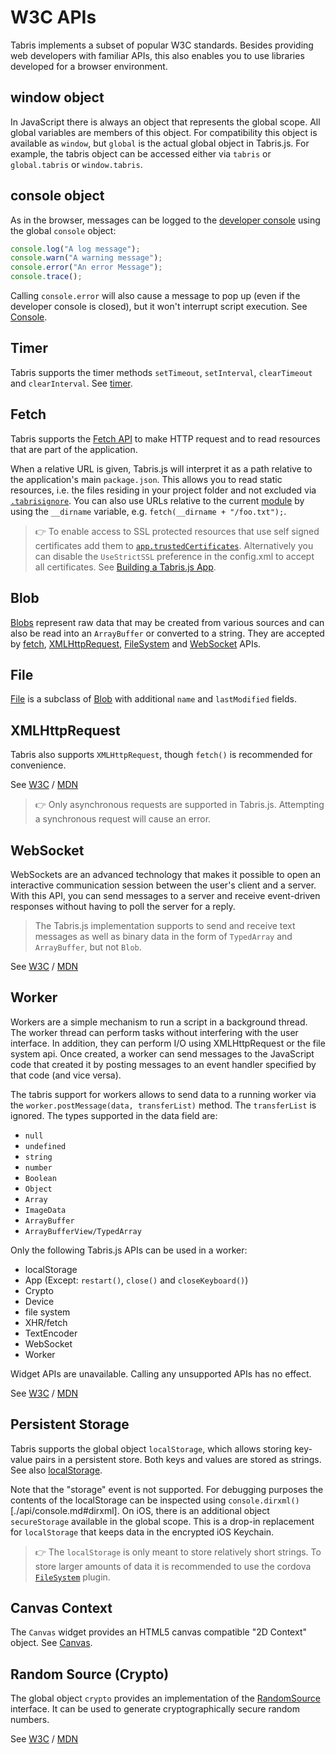---
---
# W3C APIs

Tabris implements a subset of popular W3C standards. Besides providing web developers with familiar APIs, this also enables you to use libraries developed for a browser environment.

## window object

In JavaScript there is always an object that represents the global scope. All global variables are members of this object. For compatibility this object is available as `window`, but `global` is the actual global object in Tabris.js. For example, the tabris object can be accessed either via `tabris` or `global.tabris` or `window.tabris`.

## console object

As in the browser, messages can be logged to the [developer console](developer-app.md#the-developer-console) using the global `console` object:

```js
console.log("A log message");
console.warn("A warning message");
console.error("An error Message");
console.trace();
```

Calling `console.error` will also cause a message to pop up (even if the developer console is closed), but it won't interrupt script execution. See [Console](api/console.md).

## Timer

Tabris supports the timer methods `setTimeout`, `setInterval`, `clearTimeout` and `clearInterval`. See [timer](api/timer.md).

## Fetch

Tabris supports the [Fetch API](https://developer.mozilla.org/en-US/docs/Web/API/Fetch_API) to make HTTP request and to read resources that are part of the application.

When a relative URL is given, Tabris.js will interpret it as a path relative to the application's main `package.json`. This allows you to read static resources, i.e. the files residing in your project folder and not excluded via [`.tabrisignore`](./build.md#the-tabrisignore-file). You can also use URLs relative to the current [module](./modules.md) by using the `__dirname` variable, e.g. `fetch(__dirname + "/foo.txt");`.

> :point_right: To enable access to SSL protected resources that use self signed certificates add them to [`app.trustedCertificates`](./api/app.md). Alternatively you can disable the `UseStrictSSL` preference in the config.xml to accept all certificates. See [Building a Tabris.js App](build.md#preferences).

## Blob

[Blobs](./api/Blob.md) represent raw data that may be created from various sources and can also be read into an `ArrayBuffer` or converted to a string. They are accepted by [fetch](#fetch), [XMLHttpRequest](#xmlhttprequest), [FileSystem](./api/fs.md#writefilepath-text-encoding) and [WebSocket](#websocket) APIs.

## File

[File](./api/File.md) is a subclass of [Blob](#blob) with additional `name` and `lastModified` fields.

## XMLHttpRequest

Tabris also supports `XMLHttpRequest`, though `fetch()` is recommended for convenience.

See [W3C](http://www.w3.org/TR/XMLHttpRequest/) / [MDN](https://developer.mozilla.org/en-US/docs/Web/API/XMLHttpRequest)

> :point_right: Only asynchronous requests are supported in Tabris.js. Attempting a synchronous request will cause an error.

## WebSocket

WebSockets are an advanced technology that makes it possible to open an interactive communication session between the user's client and a server. With this API, you can send messages to a server and receive event-driven responses without having to poll the server for a reply.

> The Tabris.js implementation supports to send and receive text messages as well as binary data in the form of `TypedArray` and `ArrayBuffer`, but not `Blob`.

See [W3C](https://www.w3.org/TR/websockets/) / [MDN](https://developer.mozilla.org/en-US/docs/Web/API/WebSocket)

## Worker

Workers are a simple mechanism to run a script in a background thread. The worker thread can perform tasks without interfering with the user interface. In addition, they can perform I/O using XMLHttpRequest or the file system api. Once created, a worker can send messages to the JavaScript code that created it by posting messages to an event handler specified by that code (and vice versa).

The tabris support for workers allows to send data to a running worker via the `worker.postMessage(data, transferList)` method. The `transferList` is ignored. The types supported in the data field are:

* `null`
* `undefined`
* `string`
* `number`
* `Boolean`
* `Object`
* `Array`
* `ImageData`
* `ArrayBuffer`
* `ArrayBufferView/TypedArray`

Only the following Tabris.js APIs can be used in a worker:

* localStorage
* App (Except: `restart()`, `close()` and `closeKeyboard()`)
* Crypto
* Device
* file system
* XHR/fetch
* TextEncoder
* WebSocket
* Worker

Widget APIs are unavailable. Calling any unsupported APIs has no effect.

See [W3C](https://www.w3.org/TR/workers/) / [MDN](https://developer.mozilla.org/en-US/docs/Web/API/Worker)

## Persistent Storage

Tabris supports the global object `localStorage`, which allows storing key-value pairs in a persistent store. Both keys and values are stored as strings. See also [localStorage](./api/localStorage.md).

Note that the "storage" event is not supported. For debugging purposes the contents of the localStorage can be inspected using `console.dirxml()`[./api/console.md#dirxml]. On iOS, there is an additional object `secureStorage` available in the global scope. This is a drop-in replacement for `localStorage` that keeps data in the encrypted iOS Keychain.

> :point_right: The `localStorage` is only meant to store relatively short strings. To store larger amounts of data it is recommended to use the cordova [`FileSystem`](https://www.npmjs.com/package/cordova-plugin-file) plugin.

## Canvas Context

The `Canvas` widget provides an HTML5 canvas compatible "2D Context" object. See [Canvas](api/Canvas.md).

## Random Source (Crypto)

The global object `crypto` provides an implementation of the [RandomSource](https://developer.mozilla.org/en/docs/Web/API/RandomSource) interface. It can be used to generate cryptographically secure random numbers.

See [W3C](https://w3c.github.io/webcrypto/#crypto-interface) / [MDN](https://developer.mozilla.org/en/docs/Web/API/RandomSource/getRandomValues)
